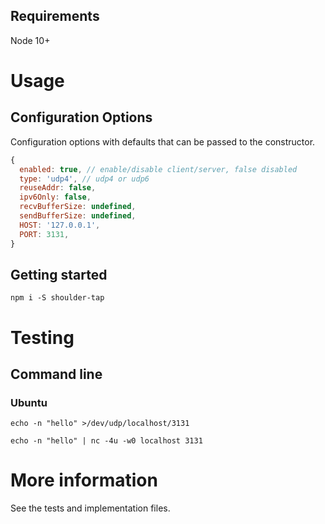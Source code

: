 

## Requirements

Node 10+

# Usage

## Configuration Options

Configuration options with defaults that can be passed to the constructor.

```javascript
{
  enabled: true, // enable/disable client/server, false disabled
  type: 'udp4', // udp4 or udp6
  reuseAddr: false,
  ipv6Only: false,
  recvBufferSize: undefined,
  sendBufferSize: undefined,
  HOST: '127.0.0.1',
  PORT: 3131,
}
```

## Getting started

```console
npm i -S shoulder-tap
```

# Testing

## Command line

### Ubuntu

```console
echo -n "hello" >/dev/udp/localhost/3131
```

```console
echo -n "hello" | nc -4u -w0 localhost 3131
```

# More information

See the tests and implementation files.
